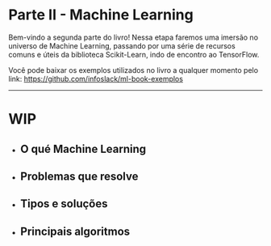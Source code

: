# Parte II - Machine Learning

Bem-vindo a segunda parte do livro! Nessa etapa faremos uma imersão no universo de Machine Learning, passando por uma série de recursos comuns e úteis da biblioteca Scikit-Learn, indo de encontro ao TensorFlow.

Você pode baixar os exemplos utilizados no livro a qualquer momento pelo link: https://github.com/infoslack/ml-book-exemplos

---

# WIP

- ## O qué Machine Learning

- ## Problemas que resolve

- ## Tipos e soluções

- ## Principais algoritmos
